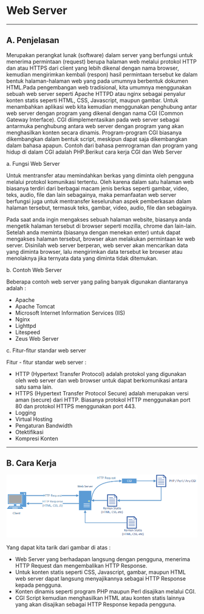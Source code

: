 # **Web Server**
***

## **A. Penjelasan**

Merupakan perangkat lunak (software) dalam server yang berfungsi untuk menerima permintaan (request) berupa halaman web melalui protokol HTTP dan atau HTTPS dari client yang lebih dikenal dengan nama browser, kemudian mengirimkan kembali (respon) hasil permintaan tersebut ke dalam bentuk halaman-halaman web yang pada umumnya berbentuk dokumen HTML.Pada pengembangan web tradisional, kita umumnya menggunakan sebuah web server seperti Apache HTTPD atau nginx sebagai penyalur konten statis seperti HTML, CSS, Javascript, maupun gambar. Untuk menambahkan aplikasi web kita kemudian menggunakan penghubung antar web server dengan program yang dikenal dengan nama CGI (Common Gateway Interface).
CGI diimplementasikan pada web server sebagai antarmuka penghubung antara web server dengan program yang akan menghasilkan konten secara dinamis. Program-program CGI biasanya dikembangkan dalam bentuk script, meskipun dapat saja dikembangkan dalam bahasa apapun. Contoh dari bahasa pemrograman dan program yang hidup di dalam CGI adalah PHP.Berikut cara kerja CGI dan Web Server

a. Fungsi Web Server

Untuk mentransfer atau memindahkan berkas yang diminta oleh pengguna melalui protokol komunikasi tertentu. Oleh karena dalam satu halaman web biasanya terdiri dari berbagai macam jenis berkas seperti gambar, video, teks, audio, file dan lain sebagainya, maka pemanfaatan web server berfungsi juga untuk mentransfer keseluruhan aspek pemberkasan dalam halaman tersebut, termasuk teks, gambar, video, audio, file dan sebagainya.

Pada saat anda ingin mengakses sebuah halaman website, biasanya anda mengetik halaman tersebut di browser seperti mozilla, chrome dan lain-lain. Setelah anda meminta (biasanya dengan menekan enter) untuk dapat mengakses halaman tersebut, browser akan melakukan permintaan ke web server. Disinilah web server berperan, web server akan mencarikan data yang diminta browser, lalu mengirimkan data tersebut ke browser atau menolaknya jika ternyata data yang diminta tidak ditemukan.

b. Contoh Web Server

Beberapa contoh web server yang paling banyak digunakan diantaranya adalah :

* Apache
* Apache Tomcat
* Microsoft Internet Information Services (IIS)
* Nginx
* Lighttpd
* Litespeed
* Zeus Web Server

c. Fitur-fitur standar web server 

Fitur - fitur standar web server :

* HTTP  (Hypertext Transfer Protocol) adalah protokol yang digunakan oleh web server dan web browser untuk dapat berkomunikasi antara satu sama lain.
* HTTPS (Hypertext Transfer Protocol Secure) adalah merupakan versi aman (secure) dari HTTP. Biasanya protokol HTTP menggunakan port 80 dan protokol HTTPS menggunakan port 443.
* Logging
* Virtual Hosting
* Pengaturan Bandwidth
* Otektifikasi
* Kompresi Konten
***

## **B. Cara Kerja**
![Screenshot](img/img_webServer/a1.png) 

Yang dapat kita tarik dari gambar di atas :

* Web Server  yang berhadapan langsung dengan pengguna, menerima HTTP Request dan mengembalikan HTTP Response.
* Untuk konten statis seperti CSS, Javascript, gambar, maupun HTML web server dapat langsung menyajikannya sebagai HTTP Response kepada pengguna.
* Konten dinamis seperti program PHP maupun Perl disajikan melalui CGI.
* CGI Script kemudian menghasilkan HTML atau konten statis lainnya yang akan disajikan sebagai HTTP Response kepada pengguna.

